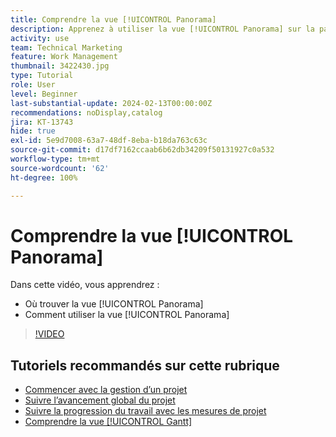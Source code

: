 ```yaml
---
title: Comprendre la vue [!UICONTROL Panorama]
description: Apprenez à utiliser la vue [!UICONTROL Panorama] sur la page de destination du projet.
activity: use
team: Technical Marketing
feature: Work Management
thumbnail: 3422430.jpg
type: Tutorial
role: User
level: Beginner
last-substantial-update: 2024-02-13T00:00:00Z
recommendations: noDisplay,catalog
jira: KT-13743
hide: true
exl-id: 5e9d7008-63a7-48df-8eba-b18da763c63c
source-git-commit: d17df7162ccaab6b62db34209f50131927c0a532
workflow-type: tm+mt
source-wordcount: '62'
ht-degree: 100%

---
```


# Comprendre la vue [!UICONTROL Panorama]

Dans cette vidéo, vous apprendrez :

* Où trouver la vue [!UICONTROL Panorama]
* Comment utiliser la vue [!UICONTROL Panorama]


>[!VIDEO](https://video.tv.adobe.com/v/3423277/?quality=12&learn=on&enablevpops&captions=fre_fr)

## Tutoriels recommandés sur cette rubrique

* [Commencer avec la gestion d’un projet](/help/manage-work/projects/getting-started-manage-a-project.md)
* [Suivre l’avancement global du projet](/help/manage-work/projects/track-overall-project-progress.md)
* [Suivre la progression du travail avec les mesures de projet](/help/manage-work/projects/track-work-progress-with-project-metrics.md)
* [Comprendre la vue [!UICONTROL Gantt]](/help/manage-work/projects/understand-the-gantt-view.md)
